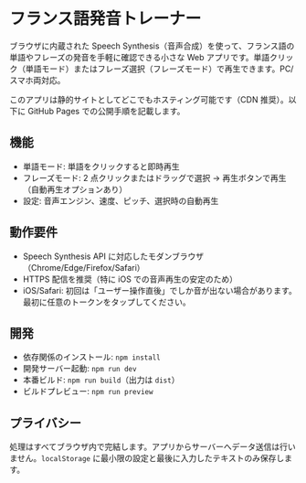 # フランス語発音トレーナー

ブラウザに内蔵された Speech Synthesis（音声合成）を使って、フランス語の単語やフレーズの発音を手軽に確認できる小さな Web アプリです。単語クリック（単語モード）またはフレーズ選択（フレーズモード）で再生できます。PC/スマホ両対応。

このアプリは静的サイトとしてどこでもホスティング可能です（CDN 推奨）。以下に GitHub Pages での公開手順を記載します。

## 機能

- 単語モード: 単語をクリックすると即時再生
- フレーズモード: 2 点クリックまたはドラッグで選択 → 再生ボタンで再生（自動再生オプションあり）
- 設定: 音声エンジン、速度、ピッチ、選択時の自動再生

## 動作要件

- Speech Synthesis API に対応したモダンブラウザ（Chrome/Edge/Firefox/Safari）
- HTTPS 配信を推奨（特に iOS での音声再生の安定のため）
- iOS/Safari: 初回は「ユーザー操作直後」でしか音が出ない場合があります。最初に任意のトークンをタップしてください。

## 開発

- 依存関係のインストール: `npm install`
- 開発サーバー起動: `npm run dev`
- 本番ビルド: `npm run build`（出力は `dist`）
- ビルドプレビュー: `npm run preview`

## プライバシー

処理はすべてブラウザ内で完結します。アプリからサーバーへデータ送信は行いません。`localStorage` に最小限の設定と最後に入力したテキストのみ保存します。
